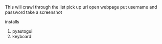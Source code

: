 This will crawl through the list 
pick up url
open webpage
put username and password
take a screenshot

installs
1. pyautogui
2. keyboard
